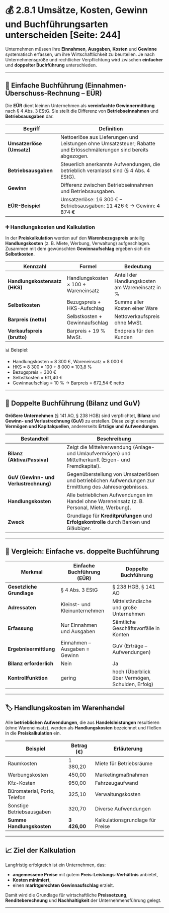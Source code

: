 # 💰 2.8.1 Umsätze, Kosten, Gewinn und Buchführungsarten unterscheiden [Seite: 244]

Unternehmen müssen ihre **Einnahmen**, **Ausgaben**, **Kosten** und **Gewinne** systematisch erfassen, um ihre Wirtschaftlichkeit zu beurteilen. Je nach Unternehmensgröße und rechtlicher Verpflichtung wird zwischen **einfacher** und **doppelter Buchführung** unterschieden.

---

## 📘 Einfache Buchführung (Einnahmen-Überschuss-Rechnung – EÜR)

Die **EÜR** dient kleinen Unternehmen als **vereinfachte Gewinnermittlung** nach § 4 Abs. 3 EStG. Sie stellt die Differenz von **Betriebseinnahmen** und **Betriebsausgaben** dar.

| Begriff                   | Definition                                                                                                           |
| ------------------------- | -------------------------------------------------------------------------------------------------------------------- |
| **Umsatzerlöse (Umsatz)** | Nettoerlöse aus Lieferungen und Leistungen ohne Umsatzsteuer; Rabatte und Erlösschmälerungen sind bereits abgezogen. |
| **Betriebsausgaben**      | Steuerlich anerkannte Aufwendungen, die betrieblich veranlasst sind (§ 4 Abs. 4 EStG).                               |
| **Gewinn**                | Differenz zwischen Betriebseinnahmen und Betriebsausgaben.                                                           |
| **EÜR-Beispiel**          | Umsatzerlöse: 16 300 € – Betriebsausgaben: 11 426 € → Gewinn: 4 874 €                                                |

### ➕ Handlungskosten und Kalkulation

In der **Preiskalkulation** werden auf den **Warenbezugspreis** anteilig **Handlungskosten** (z. B. Miete, Werbung, Verwaltung) aufgeschlagen. Zusammen mit dem gewünschten **Gewinnaufschlag** ergeben sich die **Selbstkosten**.

| Kennzahl                      | Formel                               | Bedeutung                                       |
| ----------------------------- | ------------------------------------ | ----------------------------------------------- |
| **Handlungskostensatz (HKS)** | Handlungskosten × 100 ÷ Wareneinsatz | Anteil der Handlungskosten am Wareneinsatz in % |
| **Selbstkosten**              | Bezugspreis + HKS-Aufschlag          | Summe aller Kosten einer Ware                   |
| **Barpreis (netto)**          | Selbstkosten + Gewinnaufschlag       | Nettoverkaufspreis ohne MwSt.                   |
| **Verkaufspreis (brutto)**    | Barpreis + 19 % MwSt.                | Endpreis für den Kunden                         |

📊 Beispiel:

* Handlungskosten = 8 300 €, Wareneinsatz = 8 000 €
* HKS = 8 300 × 100 ÷ 8 000 = 103,8 %
* Bezugspreis = 300 €
* Selbstkosten = 611,40 €
* Gewinnaufschlag = 10 % → Barpreis = 672,54 € netto

---

## 📗 Doppelte Buchführung (Bilanz und GuV)

**Größere Unternehmen** (§ 141 AO, § 238 HGB) sind verpflichtet, **Bilanz** und **Gewinn- und Verlustrechnung (GuV)** zu erstellen.
Diese zeigt einerseits **Vermögen und Kapitalquellen**, andererseits **Erträge und Aufwendungen**.

| Bestandteil                           | Beschreibung                                                                                             |
| ------------------------------------- | -------------------------------------------------------------------------------------------------------- |
| **Bilanz (Aktiva/Passiva)**           | Zeigt die Mittelverwendung (Anlage- und Umlaufvermögen) und Mittelherkunft (Eigen- und Fremdkapital).    |
| **GuV (Gewinn- und Verlustrechnung)** | Gegenüberstellung von Umsatzerlösen und betrieblichen Aufwendungen zur Ermittlung des Jahresergebnisses. |
| **Handlungskosten**                   | Alle betrieblichen Aufwendungen im Handel ohne Wareneinsatz (z. B. Personal, Miete, Werbung).            |
| **Zweck**                             | Grundlage für **Kreditprüfungen** und **Erfolgskontrolle** durch Banken und Gläubiger.                   |

---

## 🧮 Vergleich: Einfache vs. doppelte Buchführung

| Merkmal                   | Einfache Buchführung (EÜR)    | Doppelte Buchführung                             |
| ------------------------- | ----------------------------- | ------------------------------------------------ |
| **Gesetzliche Grundlage** | § 4 Abs. 3 EStG               | § 238 HGB, § 141 AO                              |
| **Adressaten**            | Kleinst- und Kleinunternehmen | Mittelständische und große Unternehmen           |
| **Erfassung**             | Nur Einnahmen und Ausgaben    | Sämtliche Geschäftsvorfälle in Konten            |
| **Ergebnisermittlung**    | Einnahmen – Ausgaben = Gewinn | GuV (Erträge – Aufwendungen)                     |
| **Bilanz erforderlich**   | Nein                          | Ja                                               |
| **Kontrollfunktion**      | gering                        | hoch (Überblick über Vermögen, Schulden, Erfolg) |

---

## 🏷️ Handlungskosten im Warenhandel

Alle **betrieblichen Aufwendungen**, die aus **Handelsleistungen** resultieren (ohne Wareneinsatz), werden als **Handlungskosten** bezeichnet und fließen in die **Preiskalkulation** ein.

| Beispiel                     | Betrag (€)   | Erläuterung                      |
| ---------------------------- | ------------ | -------------------------------- |
| Raumkosten                   | 1 380,20     | Miete für Betriebsräume          |
| Werbungskosten               | 450,00       | Marketingmaßnahmen               |
| Kfz-Kosten                   | 950,00       | Fahrzeugaufwand                  |
| Büromaterial, Porto, Telefon | 325,10       | Verwaltungskosten                |
| Sonstige Betriebsausgaben    | 320,70       | Diverse Aufwendungen             |
| **Summe Handlungskosten**    | **3 426,00** | Kalkulationsgrundlage für Preise |

---

## 📈 Ziel der Kalkulation

Langfristig erfolgreich ist ein Unternehmen, das:

* **angemessene Preise** mit gutem **Preis-Leistungs-Verhältnis** anbietet,
* **Kosten minimiert**,
* einen **marktgerechten Gewinnaufschlag** erzielt.

Damit wird die Grundlage für wirtschaftliche **Preissetzung**, **Renditeberechnung** und **Nachhaltigkeit** der Unternehmensführung gelegt.



---
